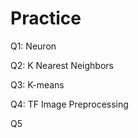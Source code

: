 # Practice  
Q1: Neuron                                              
                     
Q2: K Nearest Neighbors           
                                  
Q3: K-means                                       
                       
Q4: TF Image Preprocessing                          
           
Q5                   
      
 
